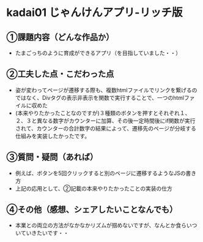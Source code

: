 # kadai01 じゃんけんアプリ-リッチ版

## ①課題内容（どんな作品か）
- たまごっちのように育成ができるアプリ（を目指していました・・）

## ②工夫した点・こだわった点
- 姿が変わってページが遷移する際も、複数htmlファイルでリンクを繋げるのではなく、Divタグの表示非表示を関数で実行することで、一つのhtmlファイルに収めた
- (本来やりたかったことなのですが)３種類のボタンを押すとそれぞれ１、２、３と異なる数字がカウンターに加算、その後一定時間後にif関数が実行されて、カウンターの合計数字の結果によって、遷移先のページが分岐する仕組みを実装したかったです。

## ③質問・疑問（あれば）
- 例えば、ボタンを5回クリックすると別のページに遷移するようなJSの書き方
- 上記の応用として、②記載の本来やりたかったことの実装の仕方

## ④その他（感想、シェアしたいことなんでも）
- 本業との両立の方法がなかなかリズムが掴めないですが、なんとか食らいついていきたいです・・
